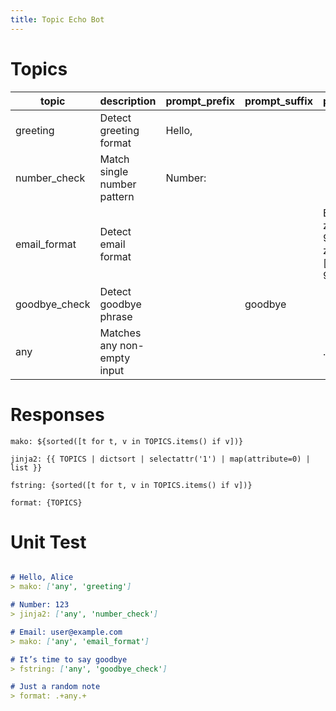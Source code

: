 ```yaml
---
title: Topic Echo Bot
---
```


Topics
======

| topic           | description                 | prompt_prefix  | prompt_suffix  | prompt_regex                                        |
| --------------- | --------------------------- | -------------- | -------------- | --------------------------------------------------- |
| greeting        | Detect greeting format      | Hello,         |                |                                                     |
| number_check    | Match single number pattern | Number:        |                |                                                     |
| email_format    | Detect email format         |                |                | Email: *[a-zA-Z0-9._-]+@[a-zA-Z0-9.-]+.[a-zA-Z0-9]+ |
| goodbye_check   | Detect goodbye phrase       |                |     goodbye    |                                                     |
| any             | Matches any non-empty input |                |                |                            .+                       |

Responses
=========

~~~mako {#response match="greeting or email_format"}
mako: ${sorted([t for t, v in TOPICS.items() if v])}
~~~

~~~jinja2 {#response  match="number_check"}
jinja2: {{ TOPICS | dictsort | selectattr('1') | map(attribute=0) | list }}
~~~

~~~fstring {#response  match="goodbye_check"}
fstring: {sorted([t for t, v in TOPICS.items() if v])}
~~~

~~~format {#response}
format: {TOPICS}
~~~



Unit Test
=========

~~~markdown {#version_test .unittest}

# Hello, Alice
> mako: ['any', 'greeting']

# Number: 123
> jinja2: ['any', 'number_check']

# Email: user@example.com
> mako: ['any', 'email_format']

# It’s time to say goodbye
> fstring: ['any', 'goodbye_check']

# Just a random note
> format: .+any.+

~~~


